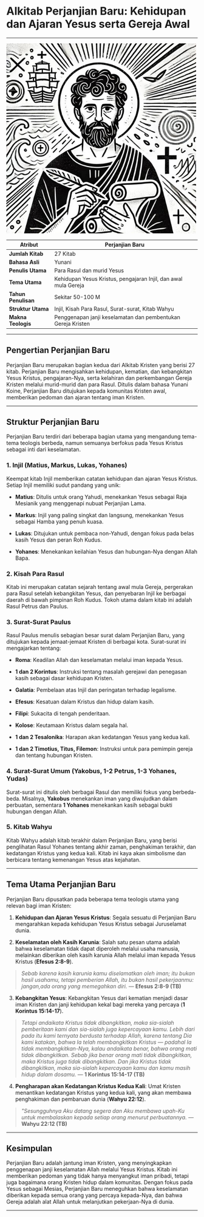 # Alkitab Perjanjian Baru: Kehidupan dan Ajaran Yesus serta Gereja Awal

---

![Ilustrasi gambar Rasul Paulus yang merupakan salah satu tokoh penulis Alkitab Perjanjian Baru](img/alkitab_perjanjian_baru.jpg)

| **Atribut** | **Perjanjian Baru** |
|---|---|
| **Jumlah Kitab** | 27 Kitab |
| **Bahasa Asli** | Yunani|
| **Penulis Utama** | Para Rasul dan murid Yesus |
| **Tema Utama** | Kehidupan Yesus Kristus, pengajaran Injil, dan awal mula Gereja |
| **Tahun Penulisan** | Sekitar 50-100 M |
| **Struktur Utama** | Injil, Kisah Para Rasul, Surat-surat, Kitab Wahyu |
| **Makna Teologis** | Penggenapan janji keselamatan dan pembentukan Gereja Kristen |

---

## Pengertian Perjanjian Baru

Perjanjian Baru merupakan bagian kedua dari Alkitab Kristen yang berisi 27 kitab. Perjanjian Baru mengisahkan kehidupan, kematian, dan kebangkitan Yesus Kristus, pengajaran-Nya, serta kelahiran dan perkembangan Gereja Kristen melalui murid-murid dan para Rasul. Ditulis dalam bahasa Yunani Koine, Perjanjian Baru ditujukan kepada komunitas Kristen awal, memberikan pedoman dan ajaran tentang iman Kristen.

---

## Struktur Perjanjian Baru

Perjanjian Baru terdiri dari beberapa bagian utama yang mengandung tema-tema teologis berbeda, namun semuanya berfokus pada Yesus Kristus sebagai inti dari keselamatan.

### 1. Injil (Matius, Markus, Lukas, Yohanes)

Keempat kitab Injil memberikan catatan kehidupan dan ajaran Yesus Kristus. Setiap Injil memiliki sudut pandang yang unik:

- **Matius**: Ditulis untuk orang Yahudi, menekankan Yesus sebagai Raja Mesianik yang menggenapi nubuat Perjanjian Lama.

- **Markus**: Injil yang paling singkat dan langsung, menekankan Yesus sebagai Hamba yang penuh kuasa.

- **Lukas**: Ditujukan untuk pembaca non-Yahudi, dengan fokus pada belas kasih Yesus dan peran Roh Kudus.

- **Yohanes**: Menekankan keilahian Yesus dan hubungan-Nya dengan Allah Bapa.

### 2. Kisah Para Rasul

Kitab ini merupakan catatan sejarah tentang awal mula Gereja, pergerakan para Rasul setelah kebangkitan Yesus, dan penyebaran Injil ke berbagai daerah di bawah pimpinan Roh Kudus. Tokoh utama dalam kitab ini adalah Rasul Petrus dan Paulus.

### 3. Surat-Surat Paulus

Rasul Paulus menulis sebagian besar surat dalam Perjanjian Baru, yang ditujukan kepada jemaat-jemaat Kristen di berbagai kota. Surat-surat ini mengajarkan tentang:

- **Roma**: Keadilan Allah dan keselamatan melalui iman kepada Yesus.

- **1 dan 2 Korintus**: Instruksi tentang masalah gerejawi dan penegasan kasih sebagai dasar kehidupan Kristen.

- **Galatia**: Pembelaan atas Injil dan peringatan terhadap legalisme.

- **Efesus**: Kesatuan dalam Kristus dan hidup dalam kasih.

- **Filipi**: Sukacita di tengah penderitaan.

- **Kolose**: Keutamaan Kristus dalam segala hal.

- **1 dan 2 Tesalonika**: Harapan akan kedatangan Yesus yang kedua kali.

- **1 dan 2 Timotius, Titus, Filemon**: Instruksi untuk para pemimpin gereja dan tentang hubungan Kristen.

### 4. Surat-Surat Umum (Yakobus, 1-2 Petrus, 1-3 Yohanes, Yudas)

Surat-surat ini ditulis oleh berbagai Rasul dan memiliki fokus yang berbeda-beda. Misalnya, **Yakobus** menekankan iman yang diwujudkan dalam perbuatan, sementara **1 Yohanes** menekankan kasih sebagai bukti hubungan dengan Allah.

### 5. Kitab Wahyu

Kitab Wahyu adalah kitab terakhir dalam Perjanjian Baru, yang berisi penglihatan Rasul Yohanes tentang akhir zaman, penghakiman terakhir, dan kedatangan Kristus yang kedua kali. Kitab ini kaya akan simbolisme dan berbicara tentang kemenangan Yesus atas kejahatan.

---

## Tema Utama Perjanjian Baru

Perjanjian Baru dipusatkan pada beberapa tema teologis utama yang relevan bagi iman Kristen:

1. **Kehidupan dan Ajaran Yesus Kristus**: Segala sesuatu di Perjanjian Baru mengarahkan kepada kehidupan Yesus Kristus sebagai Juruselamat dunia.
   
2. **Keselamatan oleh Kasih Karunia**: Salah satu pesan utama adalah bahwa keselamatan tidak dapat diperoleh melalui usaha manusia, melainkan diberikan oleh kasih karunia Allah melalui iman kepada Yesus Kristus (**Efesus 2:8-9**).

> *Sebab karena kasih karunia kamu diselamatkan oleh iman; itu bukan hasil usahamu, tetapi pemberian Allah, itu bukan hasil pekerjaanmu: jangan,ada orang yang memegahkan diri.*
> — **Efesus 2:8-9 (TB)**

3. **Kebangkitan Yesus**: Kebangkitan Yesus dari kematian menjadi dasar iman Kristen dan janji kehidupan kekal bagi mereka yang percaya (**1 Korintus 15:14-17**).

> *Tetapi andaikata Kristus tidak dibangkitkan, maka sia-sialah pemberitaan kami dan sia-sialah juga kepercayaan kamu. Lebih dari pada itu kami ternyata berdusta terhadap Allah, karena tentang Dia kami katakan, bahwa Ia telah membangkitkan Kristus — padahal Ia tidak membangkitkan-Nya, kalau andaikata benar, bahwa orang mati tidak dibangkitkan. Sebab jika benar orang mati tidak dibangkitkan, maka Kristus juga tidak dibangkitkan. Dan jika Kristus tidak dibangkitkan, maka sia-sialah kepercayaan kamu dan kamu masih hidup dalam dosamu.*
> — **1 Korintus 15:14-17 (TB)**

4. **Pengharapan akan Kedatangan Kristus Kedua Kali**: Umat Kristen menantikan kedatangan Kristus yang kedua kali, yang akan membawa penghakiman dan pembaruan dunia (**Wahyu 22:12**).

> *"Sesungguhnya Aku datang segera dan Aku membawa upah-Ku untuk membalaskan kepada setiap orang menurut perbuatannya.*
> — **Wahyu 22:12 (TB)**

---

## Kesimpulan

Perjanjian Baru adalah jantung iman Kristen, yang menyingkapkan penggenapan janji keselamatan Allah melalui Yesus Kristus. Kitab ini memberikan pedoman yang tidak hanya menyangkut iman pribadi, tetapi juga bagaimana orang Kristen hidup dalam komunitas. Dengan fokus pada Yesus sebagai Mesias, Perjanjian Baru meneguhkan bahwa keselamatan diberikan kepada semua orang yang percaya kepada-Nya, dan bahwa Gereja adalah alat Allah untuk melanjutkan pekerjaan-Nya di dunia.

---
